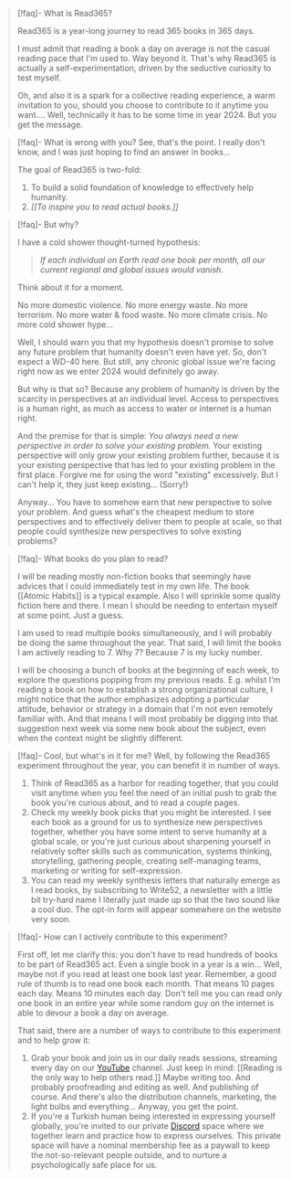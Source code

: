 
> [!faq]- What is Read365?
> 
> Read365 is a year-long journey to read 365 books in 365 days.
> 
> I must admit that reading a book a day on average is not the casual reading pace that I'm used to. Way beyond it. That's why Read365 is actually a self-experimentation, driven by the seductive curiosity to test myself.
> 
> Oh, and also it is a spark for a collective reading experience, a warm invitation to you, should you choose to contribute to it anytime you want.... Well, technically it has to be some time in year 2024. But you get the message.

> [!faq]- What is wrong with you?
> See, that's the point. I really don't know, and I was just hoping to find an answer in books...
> 
> The goal of Read365 is two-fold:
> 1. To build a solid foundation of knowledge to effectively help humanity.
> 2. *[[To inspire you to read actual books.]]*

> [!faq]- But why?
> 
> I have a cold shower thought-turned hypothesis: 
> 
> > *If each individual on Earth read one book per month, all our current regional and global issues would vanish.*
> 
> Think about it for a moment.
> 
> No more domestic violence. No more energy waste. No more terrorism. No more water & food waste. No more climate crisis. No more cold shower hype...
> 
> Well, I should warn you that my hypothesis doesn't promise to solve any future problem that humanity doesn't even have yet. So, don't expect a WD-40 here. But still, any chronic global issue we're facing right now as we enter 2024 would definitely go away.
> 
> But why is that so? Because any problem of humanity is driven by the scarcity in perspectives at an individual level. Access to perspectives is a human right, as much as access to water or internet is a human right.
> 
> And the premise for that is simple: *You always need a new perspective in order to solve your existing problem.* Your existing perspective will only grow your existing problem further, because it is your existing perspective that has led to your existing problem in the first place. Forgive me for using the word "existing" excessively. But I can't help it, they just keep existing... (Sorry!)
> 
> Anyway... You have to somehow earn that new perspective to solve your problem. And guess what's the cheapest medium to store perspectives and to effectively deliver them to people at scale, so that people could synthesize new perspectives to solve existing problems?

> [!faq]- What books do you plan to read?
> 
> I will be reading mostly non-fiction books that seemingly have advices that I could immediately test in my own life. The book [[Atomic Habits]] is a typical example. Also I will sprinkle some quality fiction here and there. I mean I should be needing to entertain myself at some point. Just a guess.
> 
> I am used to read multiple books simultaneously, and I will probably be doing the same throughout the year. That said, I will limit the books I am actively reading to 7. Why 7? Because 7 is my lucky number.
> 
> I will be choosing a bunch of books at the beginning of each week, to explore the questions popping from my previous reads. E.g. whilst I'm reading a book on how to establish a strong organizational culture, I might notice that the author emphasizes adopting a particular attitude, behavior or strategy in a domain that I'm not even remotely familiar with. And that means I will most probably be digging into that suggestion next week via some new book about the subject, even when the context might be slightly different.

> [!faq]- Cool, but what's in it for me?
> Well, by following the Read365 experiment throughout the year, you can benefit it in number of ways.
> 
> 1. Think of Read365 as a harbor for reading together, that you could visit anytime when you feel the need of an initial push to grab the book you're curious about, and to read a couple pages.
> 1. Check my weekly book picks that you might be interested. I see each book as a ground for us to synthesize new perspectives together, whether you have some intent to serve humanity at a global scale, or you're just curious about sharpening yourself in relatively softer skills such as communication, systems thinking, storytelling, gathering people, creating self-managing teams, marketing or writing for self-expression.
> 2. You can read my weekly synthesis letters that naturally emerge as I read books, by subscribing to Write52, a newsletter with a little bit try-hard name I literally just made up so that the two sound like a cool duo. The opt-in form will appear somewhere on the website very soon.

> [!faq]- How can I actively contribute to this experiment?
> 
> First off, let me clarify this: you don't have to read hundreds of books to be part of Read365 act. Even a single book in a year is a win... Well, maybe not if you read at least one book last year. Remember, a good rule of thumb is to read one book each month. That means 10 pages each day. Means 10 minutes each day. Don't tell me you can read only one book in an entire year while some random guy on the internet is able to devour a book a day on average.
> 
> That said, there are a number of ways to contribute to this experiment and to help grow it:
> 1. Grab your book and join us in our daily reads sessions, streaming every day on our [YouTube](https://youtube.com/@read365org) channel. Just keep in mind: [[Reading is the only way to help others read.]] Maybe writing too. And probably proofreading and editing as well. And publishing of course. And there's also the distribution channels, marketing, the light bulbs and everything... Anyway, you get the point.
> 2. If you're a Turkish human being interested in expressing yourself globally, you're invited to our private [Discord](https://discord.gg/Pq9AH2Ra) space where we together learn and practice how to express ourselves. This private space will have a nominal membership fee as a paywall to keep the not-so-relevant people outside, and to nurture a psychologically safe place for us.

